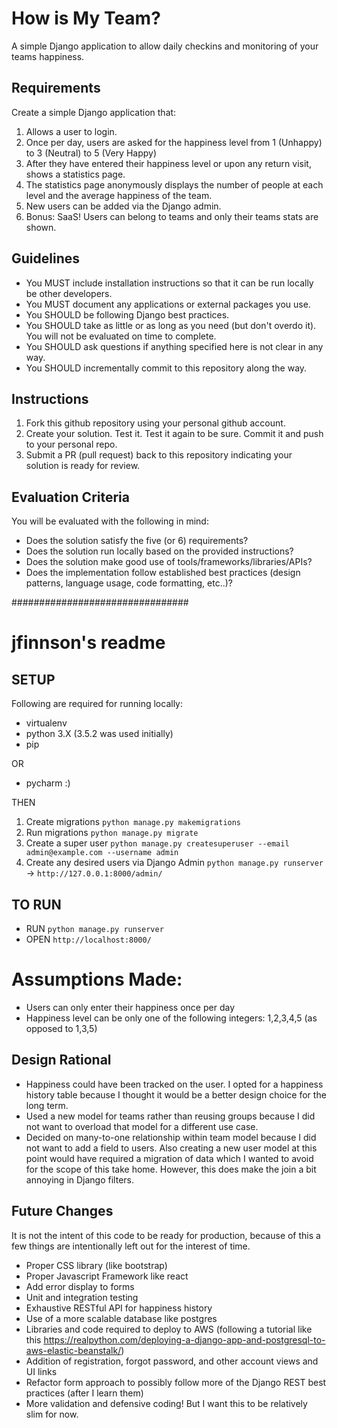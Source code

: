 # How is My Team?
A simple Django application to allow daily checkins and monitoring of your teams happiness.

## Requirements

Create a simple Django application that:

1. Allows a user to login.
2. Once per day, users are asked for the happiness level from 1 (Unhappy) to 3 (Neutral) to 5 (Very Happy)
3. After they have entered their happiness level or upon any return visit, shows a statistics page.
4. The statistics page anonymously displays the number of people at each level and the average happiness of the team.
5. New users can be added via the Django admin.
6. Bonus: SaaS! Users can belong to teams and only their teams stats are shown.

## Guidelines

* You MUST include installation instructions so that it can be run locally be other developers.
* You MUST document any applications or external packages you use.
* You SHOULD be following Django best practices.
* You SHOULD take as little or as long as you need (but don't overdo it). You will not be evaluated on time to complete.
* You SHOULD ask questions if anything specified here is not clear in any way.
* You SHOULD incrementally commit to this repository along the way.

## Instructions

1. Fork this github repository using your personal github account.
2. Create your solution. Test it. Test it again to be sure. Commit it and push to your personal repo.
3. Submit a PR (pull request) back to this repository indicating your solution is ready for review.

## Evaluation Criteria

You will be evaluated with the following in mind:

* Does the solution satisfy the five (or 6) requirements?
* Does the solution run locally based on the provided instructions?
* Does the solution make good use of tools/frameworks/libraries/APIs?
* Does the implementation follow established best practices (design patterns, language usage, code formatting, etc..)?


################################
# jfinnson's readme



## SETUP

Following are required for running locally:
* virtualenv
* python 3.X (3.5.2 was used initially)
* pip

OR

* pycharm :)

THEN
1. Create migrations `python manage.py makemigrations`
2. Run migrations `python manage.py migrate`
3. Create a super user `python manage.py createsuperuser --email admin@example.com --username admin`
4. Create any desired users via Django Admin `python manage.py runserver` -> `http://127.0.0.1:8000/admin/`

## TO RUN
* RUN `python manage.py runserver` 
* OPEN `http://localhost:8000/`

# Assumptions Made:
* Users can only enter their happiness once per day
* Happiness level can be only one of the following integers: 1,2,3,4,5 (as opposed to 1,3,5)

## Design Rational
* Happiness could have been tracked on the user. I opted for a happiness history table because I thought it would be a 
better design choice for the long term.
* Used a new model for teams rather than reusing groups because I did not want to overload that model for a different 
use case.
* Decided on many-to-one relationship within team model because I did not want to add a field to users. 
Also creating a new user model at this point would have required a migration of data which I wanted to avoid for the 
scope of this take home. However, this does make the join a bit annoying in Django filters.

## Future Changes
It is not the intent of this code to be ready for production, because of this a few things are intentionally left 
out for the interest of time.
* Proper CSS library (like bootstrap)
* Proper Javascript Framework like react
* Add error display to forms
* Unit and integration testing
* Exhaustive RESTful API for happiness history
* Use of a more scalable database like postgres
* Libraries and code required to deploy to AWS (following a tutorial like this 
https://realpython.com/deploying-a-django-app-and-postgresql-to-aws-elastic-beanstalk/)
* Addition of registration, forgot password, and other account views and UI links
* Refactor form approach to possibly follow more of the Django REST best practices (after I learn them)
* More validation and defensive coding! But I want this to be relatively slim for now.

